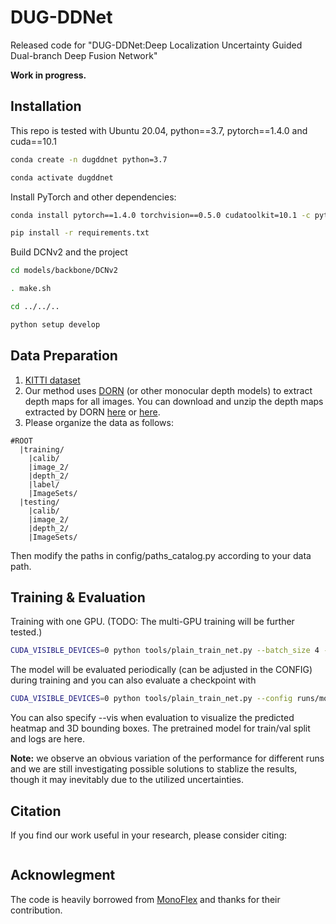 # DUG-DDNet
Released code for "DUG-DDNet:Deep Localization Uncertainty Guided Dual-branch Deep Fusion Network"


**Work in progress.**


## Installation
This repo is tested with Ubuntu 20.04, python==3.7, pytorch==1.4.0 and cuda==10.1

```bash
conda create -n dugddnet python=3.7

conda activate dugddnet
```

Install PyTorch and other dependencies:

```bash
conda install pytorch==1.4.0 torchvision==0.5.0 cudatoolkit=10.1 -c pytorch

pip install -r requirements.txt
```

Build DCNv2 and the project
```bash
cd models/backbone/DCNv2

. make.sh

cd ../../..

python setup develop
```

## Data Preparation
1. [KITTI dataset](http://www.cvlibs.net/datasets/kitti/eval_object.php?obj_benchmark=3d)
2. Our method uses [DORN](https://github.com/hufu6371/DORN) (or other monocular depth models) to extract depth maps for all images. You can download and unzip the depth maps extracted by DORN [here](https://drive.google.com/open?id=1lSJpQ8GUCxRNtWxo0lduYAbWkkXQa2cb) or [here](https://pan.baidu.com/s/1uUMlKEIZymv9-fdjdsIlbg?pwd=8ko6).  
3. Please organize the data as follows:

```
#ROOT		
  |training/
    |calib/
    |image_2/
    |depth_2/
    |label/
    |ImageSets/
  |testing/
    |calib/
    |image_2/
    |depth_2/
    |ImageSets/
```

Then modify the paths in config/paths_catalog.py according to your data path.

## Training & Evaluation

Training with one GPU. (TODO: The multi-GPU training will be further tested.)

```bash
CUDA_VISIBLE_DEVICES=0 python tools/plain_train_net.py --batch_size 4 --config runs/monoflex_depth.yaml --output output/exp
```

The model will be evaluated periodically (can be adjusted in the CONFIG) during training and you can also evaluate a checkpoint with

```bash
CUDA_VISIBLE_DEVICES=0 python tools/plain_train_net.py --config runs/monoflex_depth.yaml --ckpt YOUR_CKPT  --eval
```

You can also specify --vis when evaluation to visualize the predicted heatmap and 3D bounding boxes. The pretrained model for train/val split and logs are here.

**Note:** we observe an obvious variation of the performance for different runs and we are still investigating possible solutions to stablize the results, though it may inevitably due to the utilized uncertainties.

## Citation

If you find our work useful in your research, please consider citing:

```latex

```

## Acknowlegment

The code is heavily borrowed from [MonoFlex](https://github.com/zhangyp15/MonoFlex) and thanks for their contribution.
